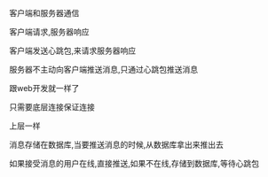 客户端和服务器通信

客户端请求,服务器响应

客户端发送心跳包,来请求服务器响应

服务器不主动向客户端推送消息,只通过心跳包推送消息

跟web开发就一样了

只需要底层连接保证连接

上层一样

消息存储在数据库,当要推送消息的时候,从数据库拿出来推出去


如果接受消息的用户在线,直接推送,如果不在线,存储到数据库,等待心跳包





